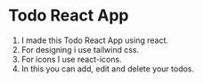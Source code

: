 # Todo React App
1. I made this Todo React App using react.
2. For designing i use tailwind css.
3. For icons I use react-icons.
4. In this you can add, edit and delete your todos.